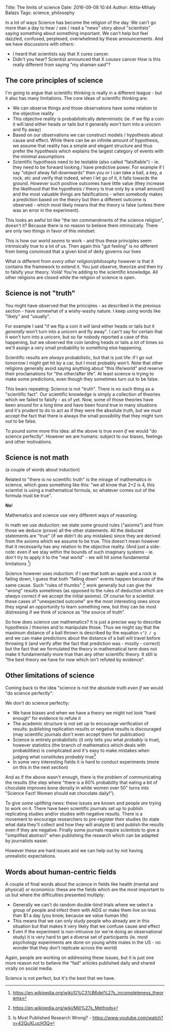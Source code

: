 Title: The limits of science
Date: 2016-09-08 10:44
Author: Attila-Mihaly Balazs
Tags: science, philosophy

In a lot of ways Science has become the religion of the day. We can't go more than a day to hear / see / read a "news" story about "scientists" saying something about something important. We can't help but feel dazzled, confused, perplexed, overwhelmed by these announcements.
And we have discussions with others:
- I heard that scientists say that X cures cancer.
-  Didn't you hear? Scientist announced that X _causes_ cancer
How is this really different from saying "my shaman said"?

## The core principles of science

I'm going to argue that scientific thinking is really in a different league - but it also has many limitations. The core ideas of scientific thinking are:

- We can observe things and those observations have some relation to the objective reality
- This objective reality is probabilistically deterministic (ie. if we flip a coin it will land either heads or tails but it generally won't turn into a unicorn and fly away)
- Based on our observations we can construct models / hypothesis about cause and effect. While there can be an infinite amount of hypothesis, we assume that reality has a simple and elegant structure and thus prefer the hypothesis which explains the largest category of events with the minimal assumptions
- Scientific hypothesis need to be testable (also called "falsifiable") - ie. they need to be forward looking / have predictive power. For example if I say "object alway fall downwards" then you or I can take a ball, a key, a rock, etc and verify that indeed, when I let go of it, it falls towards the ground. 
 _However_ such positive outcomes have little value (they increase the likelihood that the hypothesis / theory is true only by a small amount) and the most valuable things are falsifications - when somebody makes a prediction based on the theory but then a different outcome is observed - which most likely means that the theory is false (unless there was an error in the experiment).

This looks an awful lot like "the ten commandments of the science religion", doesn't it? Because there is no reason to believe them intrinsically. There are only two things in favor of this mindset:

This is how our world _seems_ to work - and thus these principles seem intrinsically true to a lot of us. Then again this "gut feeling" is no different from being convinced that a given kind of deity governs our lives

What _is_ different from _every other religion/philosophy_ however is that it contains the framework to extend it. You just observe, theorize and then try to falsify your theory. Voilà! You're adding to the scientific knowledge. All other religions are closed while the religion of science is open.

## Science is not "truth"

You might have observed that the principles - as described in the previous section - have somewhat of a wishy-washy nature. I keep using words like "likely" and "usually".

For example I said "if we flip a coin it will land either heads or tails but it _generally_ won't turn into a unicorn and fly away". I can't say for certain that it won't turn into a unicorn, but so far nobody reported a case of this happening, but we observed the coin landing heads or tails a lot of times so we'll assign a very small probability to something else happening.

Scientific results are _always_ probabilistic, but that is just life: if I go out tomorrow I might get hit by a car, but I most probably won't. Note that other religions generally avoid saying anything about "this life/world" and reserve their proclamations for "the other/after life". At least science is trying to make some predictions, even though they sometimes turn out to be false.

This bears repeating: Science is not "truth". There is no such thing as a "scientific fact". Our scientific knowledge is simply a collection of theories which we failed to falsify - as of yet. Now, some of those theories have been around for a long time and have been found true in many situations and it's prudent to do to act as if they were the absolute truth, but we must accept the fact that there is always the small possibility that they might turn out to be false.

To pound some more this idea: all the above is true _even if_ we would "do science perfectly". However we are humans: subject to our biases, feelings and other motivations.

## Science is not math

(a couple of words about induction)

Related to "there is no scientific truth" is the mirage of mathematics in science, which goes something like this: "we all know that 2+2 is 4, this scientist is using a mathematical formula, so whatever comes out of the formula must be true".

**No**!

Mathematics and science use very different ways of reasoning:

In math we use _deduction_: we state some ground rules ("axioms") and from those we deduce (prove) all the other statements. All the deduced statements are "true" (if we didn't do any mistakes) since they are derived from the axioms which we assume to be true. This doesn't mean however that it necessarily has any relation to the objective reality. (And just a side-note: even if we stay within the bounds of such imaginary systems - ie. don't try to apply it to the "real world" - we will hit some fundamental limitations [^1])

Science however uses _induction_: if I see that both an apple and a rock is failing down, I guess that both "falling down" events happen because of the same cause. Such "rules of thumbs" [^2] work generally but can give the "wrong" results sometimes (as opposed to the rules of deduction which are _always_ correct if we accept the initial axioms). Of course for a scientist these cases of "unexpected outcome" are the most interesting ones since they signal an opportunity to learn something new, but they can be most distressing if we think of science as "the source of truth".

So how does science use mathematics? It is just a precise way to describe hypothesis / theories and to manipulate those. Thus we might say that the maximum distance of a ball thrown is described by the equation `v^2 / g` and we can make predictions about the distance of a ball will travel before throwing it (and verify after the fact that prediction was - mostly - correct) but the fact that we formulated the theory in mathematical term does not make it fundamentally more true than any other scientific theory. It still is "the best theory we have for now which isn't refuted by evidence".

## Other limitations of science

Coming back to the idea "science is not the absolute truth _even if_ we would "do science perfectly":

We don't do science perfectly:

- We have biases and when we have a theory we might not look "hard enough" for evidence to refute it
- The academic structure is not set up to encourage verification of results: publishing replication results or negative results is discouraged (may scientific journals don't even accept them for publication)
- Science is entirely probabilistic (it only tells you what _probably_ is true), however statistics (the branch of mathematics which deals with probabilities) is complicated and it's easy to make mistakes when judging what constitutes _probably_ true[^3]
- In some very interesting fields it is hard to conduct experiments (more on this in the next section)

And as if the above wasn't enough, there is the problem of communicating the results (the step where "there is a 60% probability that eating a bit of chocolate improves bone density in white women over 50" turns into "Science Fact! Women should eat chocolate daily!").

To give _some_ uplifting news: these issues are known and people _are_ trying to work on it. There have been scientific journals set up to publish replicating studies and/or studies with negative results. There is a movement to encourage researchers to pre-register their studies (to state what data they'll collect and how they will analyze it) and publish the results even if they are negative. Finally some journals require scientists to give a "simplified abstract" when publishing the research which can be adapted by journalists easier.

However these are hard issues and we can help out by not having unrealistic expectations.

## Words about human-centric fields

A couple of final words about the science in fields like health (mental and physical) or economics: these are the fields which are the most important to us but where the difficulties presented multiply:

- Generally we can't do random double-bind trials where we select a group of people and infect them with AIDS or make them live on less than $1 a day (you know, because we value human life)
- This means that we can only study people who already are in this situation but that makes it very likely that we confuse cause and effect
- Even if the experiment is non-intrusive (or we're doing an observational study) it is very hard to get a diverse set of participants (ie. most psychology experiments are done on young white males in the US - no wonder that they don't replicate across the world)

Again, people are working on addressing these issues, but it is just one more reason not to believe the "fad" articles published daily and shared virally on social media.

Science is not perfect, but it's the best that we have.

[^1]: https://en.wikipedia.org/wiki/G%C3%B6del%27s_incompleteness_theorems

[^2]: https://en.wikipedia.org/wiki/Mill%27s_Methods

[^3]: Is Most Published Research Wrong? - https://www.youtube.com/watch?v=42QuXLucH3Q
